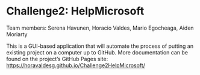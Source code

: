 # Challenge2: HelpMicrosoft
Team members: Serena Havunen, Horacio Valdes, Mario Egocheaga, Aiden Moriarty

This is a GUI-based application that will automate the process of putting 
an existing project on a computer up to GitHub. More documentation can be found on the project’s GitHub Pages site: https://horavaldesg.github.io/Challenge2HelpMicrosoft/
